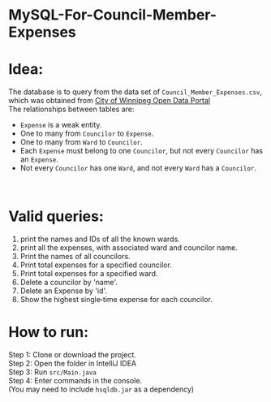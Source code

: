 # MySQL-For-Council-Member-Expenses

# Idea:
The database is to query from the data set of ```Council_Member_Expenses.csv```, which was obtained from [City of Winnipeg Open Data Portal](https://data.winnipeg.ca/)
<br>
The relationships between tables are:
- ```Expense``` is a weak entity. 
- One to many from ```Councilor``` to ```Expense```.
- One to many from ```Ward``` to ```Councilor```.
- Each ```Expense``` must belong to one ```Councilor```, but not every ```Councilor``` has an ```Expense```.
- Not every ```Councilor``` has one ```Ward```, and not every ```Ward``` has a ```Councilor```.
<br>

# Valid queries:
1. print the names and IDs of all the known wards.
2. print all the expenses, with associated ward and councilor name.
3. Print the names of all councilors.
4. Print total expenses for a specified councilor.
5. Print total expenses for a specified ward.
6. Delete a councilor by 'name'.
7. Delete an Expense by 'id'.
8. Show the highest single‐time expense for each councilor.

# How to run:

Step 1: Clone or download the project.
<br>
Step 2: Open the folder in IntelliJ IDEA
<br>
Step 3: Run ```src/Main.java```
<br>
Step 4: Enter commands in the console.
<br>
(You may need to include ```hsqldb.jar``` as a dependency)
